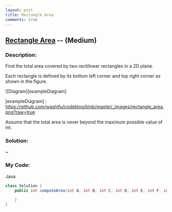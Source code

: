 ```yaml
---
layout: post
title: Rectangle Area
comments: true
---
```


## [Rectangle Area](https://leetcode.com/problems/rectangle-area/description/) -- (Medium)

### Description:
Find the total area covered by two rectilinear rectangles in a 2D plane.  
  
Each rectangle is defined by its bottom left corner and top right corner as shown in the figure.

![Diagram][exampleDiagram]

[exampleDiagram] : https://github.com/washifu/codeblog/blob/master/_images/rectangle_area.png?raw=true

Assume that the total area is never beyond the maximum possible value of int.  
  
### Solution:
~
    
### My Code:  
Java
```java
class Solution {
    public int computeArea(int A, int B, int C, int D, int E, int F, int G, int H) {
        
    }
}
```

